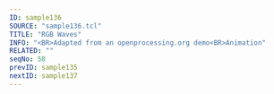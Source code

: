 ```yaml
---
ID: sample136
SOURCE: "sample136.tcl"
TITLE: "RGB Waves"
INFO: "<BR>Adapted from an openprocessing.org demo<BR>Animation"
RELATED: ""
seqNo: 58
prevID: sample135
nextID: sample137
---
```

